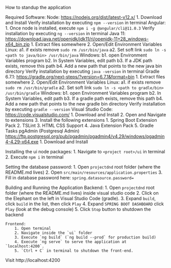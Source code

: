 How to standup the application

Required Software:
    Node:
        https://nodejs.org/dist/latest-v12.x/
        1. Download and Install
        Verify installation by executing `npm --version` in terminal 
    Angular:
        1. Once node is installed, execute `npm i -g @angular/cli@11.0.3`
        Verify installation by executing `ng --version` in terminal
    Java 11:
        https://download.java.net/openjdk/jdk11/ri/openjdk-11+28_windows-x64_bin.zip
        1. Extract files somewhere
        2. Open/Edit Environment Variables
            Linux:
                a1. if exists remove `sudo rm /usr/bin/java`
                a2. Set soft link `sudo ln -s <path to java/bin> /usr/bin/java`
            Windows:
                b1. open Environment Variables program
                b2. In System Variables, edit path
                b3. If a JDK path exists, remove this path
                b4. Add a new path that points to the new java bin directory 
        Verify installation by executing `java -version` in terminal
    Gradle 6.7.1:
        https://gradle.org/next-steps/?version=6.7.1&format=bin
        1. Extract files somewhere
        2. Open/Edit Environment Variables
            Linux:
                a1. if exists remove `sudo rm /usr/bin/gradle`
                a2. Set soft link `sudo ln -s <path to gradle/bin> /usr/bin/gradle`
            Windows:
                b1. open Environment Variables program
                b2. In System Variables, edit path
                b3. If a gradle path exists, remove this path
                b4. Add a new path that points to the new gradle bin directory
        Verify installation by executing `gradle --version`
    Visual Studio Code:
        https://code.visualstudio.com/
        1. Download and Install
        2. Open and Navigate to extensions
        3. Install the following extensions
            1. Spring Boot Extension Pack
            2. TSLint
            3. HTML CSS Support
            4. Java Extension Pack
            5. Gradle Tasks
    pgAdmin (Postgresql Admin)
        https://ftp.postgresql.org/pub/pgadmin/pgadmin4/v4.29/windows/pgadmin4-4.29-x64.exe
        1. Download and Install

Installing the ui node packages:
    1. Navigate to `<project root>/ui` in terminal
    2. Execute `npm i` in terminal

Setting the database password:
    1. Open `projectdnd` root folder (where the README.md lives)
    2. Open `src/main/resources/application.properties`
    3. Fill in database password here: `spring.datasource.password=`

Building and Running the Application
    Backend:
        1. Open `projectdnd` root folder (where the README.md lives) inside visual studio code
        2. Click on the Elephant on the left in Visual Studio Code (gradle).
        3. Expand `build`, click `build` in the list, then click `Play`
        4. Expand `SPRING BOOT DASHBOARD` click `Play` (look at the debug console)
        5. Click `Stop` button to shutdown the backend

    Frontend:
        1. Open terminal
        2. Navigate inside the `ui` folder
        3. Execute `ng build` (`ng build --prod` for production build)
        4. Execute `ng serve` to serve the application at `localhost:4200`.
        5. `Ctrl + C` in terminal to shutdown the front-end.

Visit http://localhost:4200 
